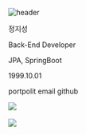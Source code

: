 ![header](https://capsule-render.vercel.app/api?type=waving&color=auto&height=200&section=header&text=Hello,%20World!&fontSize=90)

정지성 

Back-End Developer

JPA, SpringBoot

1999.10.01

portpolit
email
github

<img src="https://github-readme-stats.vercel.app/api/top-langs/?username=zzzseong&layout=compact"><br><br>
<img src="https://github-readme-stats.vercel.app/api?username=zzzzseong&show_icons=true">

<!--
**zzzzseong/zzzzseong** is a ✨ _special_ ✨ repository because its `README.md` (this file) appears on your GitHub profile.

Here are some ideas to get you started:

- 🔭 I’m currently working on ...
- 🌱 I’m currently learning ...
- 👯 I’m looking to collaborate on ...
- 🤔 I’m looking for help with ...
- 💬 Ask me about ...
- 📫 How to reach me: ...
- 😄 Pronouns: ...
- ⚡ Fun fact: ...
-->
